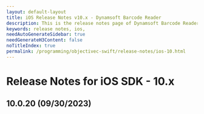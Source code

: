 ```yaml
---
layout: default-layout
title: iOS Release Notes v10.x - Dynamsoft Barcode Reader
description: This is the release notes page of Dynamsoft Barcode Reader for iOS SDK v10.x.
keywords: release notes, ios, 
needAutoGenerateSidebar: true
needGenerateH3Content: false
noTitleIndex: true
permalink: /programming/objectivec-swift/release-notes/ios-10.html
---
```


# Release Notes for iOS SDK - 10.x

## 10.0.20 (09/30/2023)

